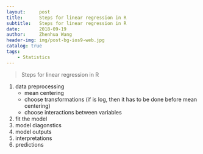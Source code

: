 ```yaml
---
layout:     post
title:      Steps for linear regression in R
subtitle:   Steps for linear regression in R
date:       2018-09-19
author:     Zhenhua Wang
header-img: img/post-bg-ios9-web.jpg
catalog: true
tags:
    - Statistics
---
```


> Steps for linear regression in R

1. data preprocessing
   * mean centering
   * choose transformations (if is log, then it has to be done before mean centering)
   * choose interactions between variables
2. fit the model
3. model diagonstics
4. model outputs
5. interpretations
6. predictions
